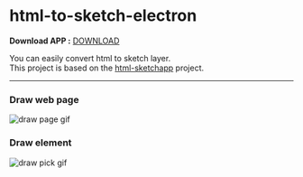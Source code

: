 # html-to-sketch-electron

**Download APP :** [DOWNLOAD](https://goo.gl/sbq1Fe)

You can easily convert html to sketch layer.  
This project is based on the [html-sketchapp](https://github.com/brainly/html-sketchapp) project.

---

### **Draw web page**
![draw page gif](https://raw.githubusercontent.com/KimDal-hyeong/html-to-sketch-electron/master/page.gif)

### **Draw element**
![draw pick gif](https://raw.githubusercontent.com/KimDal-hyeong/html-to-sketch-electron/master/pick.gif)
